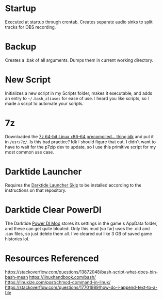 # Startup
Executed at startup through crontab. Creates separate audio sinks to split tracks for OBS recording.

# Backup
Creates a .bak of all arguments. Dumps them in current working directory.

# New Script
Initializes a new script in my Scripts folder, makes it executable, and adds an entry to `~/.bash_aliases` for ease of use. I heard you like scripts, so I made a script to automate your scripts.

# 7z
Downloaded the [7z 64-bit Linux x86-64 precompiled... thing idk](https://www.7-zip.org/download.html) and put it in `/usr/7z/`. Is this bad practice? Idk I should figure that out. I didn't want to have to wait for the p7zip dev to update, so I use this primitive script for my most common use case.

# Darktide Launcher
Requires the [Darktide Launcher Skip](https://github.com/ronvoluted/darktide-launcher-skip) to be installed according to the instructions on that repository. 

# Darktide Clear PowerDI
The Darktide [Power DI Mod](https://www.nexusmods.com/warhammer40kdarktide/mods/281) stores its settings in the game's AppData folder, and these can get quite bloated. Only this mod (so far) uses the .old and .sav files, so just delete them all. I've cleared out like 3 GB of saved game histories lol.

# Resources Referenced
https://stackoverflow.com/questions/13872048/bash-script-what-does-bin-bash-mean
https://linuxhandbook.com/bash/
https://linuxize.com/post/chmod-command-in-linux/
https://stackoverflow.com/questions/17701989/how-do-i-append-text-to-a-file
